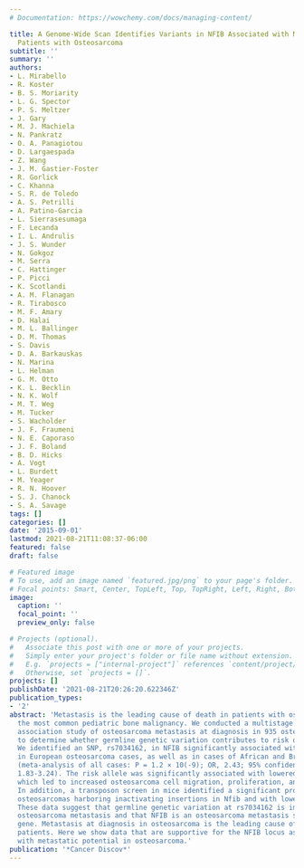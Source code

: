 ```yaml
---
# Documentation: https://wowchemy.com/docs/managing-content/

title: A Genome-Wide Scan Identifies Variants in NFIB Associated with Metastasis in
  Patients with Osteosarcoma
subtitle: ''
summary: ''
authors:
- L. Mirabello
- R. Koster
- B. S. Moriarity
- L. G. Spector
- P. S. Meltzer
- J. Gary
- M. J. Machiela
- N. Pankratz
- O. A. Panagiotou
- D. Largaespada
- Z. Wang
- J. M. Gastier-Foster
- R. Gorlick
- C. Khanna
- S. R. de Toledo
- A. S. Petrilli
- A. Patino-Garcia
- L. Sierrasesumaga
- F. Lecanda
- I. L. Andrulis
- J. S. Wunder
- N. Gokgoz
- M. Serra
- C. Hattinger
- P. Picci
- K. Scotlandi
- A. M. Flanagan
- R. Tirabosco
- M. F. Amary
- D. Halai
- M. L. Ballinger
- D. M. Thomas
- S. Davis
- D. A. Barkauskas
- N. Marina
- L. Helman
- G. M. Otto
- K. L. Becklin
- N. K. Wolf
- M. T. Weg
- M. Tucker
- S. Wacholder
- J. F. Fraumeni
- N. E. Caporaso
- J. F. Boland
- B. D. Hicks
- A. Vogt
- L. Burdett
- M. Yeager
- R. N. Hoover
- S. J. Chanock
- S. A. Savage
tags: []
categories: []
date: '2015-09-01'
lastmod: 2021-08-21T11:08:37-06:00
featured: false
draft: false

# Featured image
# To use, add an image named `featured.jpg/png` to your page's folder.
# Focal points: Smart, Center, TopLeft, Top, TopRight, Left, Right, BottomLeft, Bottom, BottomRight.
image:
  caption: ''
  focal_point: ''
  preview_only: false

# Projects (optional).
#   Associate this post with one or more of your projects.
#   Simply enter your project's folder or file name without extension.
#   E.g. `projects = ["internal-project"]` references `content/project/deep-learning/index.md`.
#   Otherwise, set `projects = []`.
projects: []
publishDate: '2021-08-21T20:26:20.622346Z'
publication_types:
- '2'
abstract: 'Metastasis is the leading cause of death in patients with osteosarcoma,
  the most common pediatric bone malignancy. We conducted a multistage genome-wide
  association study of osteosarcoma metastasis at diagnosis in 935 osteosarcoma patients
  to determine whether germline genetic variation contributes to risk of metastasis.
  We identified an SNP, rs7034162, in NFIB significantly associated with metastasis
  in European osteosarcoma cases, as well as in cases of African and Brazilian ancestry
  (meta-analysis of all cases: P = 1.2 × 10(-9); OR, 2.43; 95% confidence interval,
  1.83-3.24). The risk allele was significantly associated with lowered NFIB expression,
  which led to increased osteosarcoma cell migration, proliferation, and colony formation.
  In addition, a transposon screen in mice identified a significant proportion of
  osteosarcomas harboring inactivating insertions in Nfib and with lowered NFIB expression.
  These data suggest that germline genetic variation at rs7034162 is important in
  osteosarcoma metastasis and that NFIB is an osteosarcoma metastasis susceptibility
  gene. Metastasis at diagnosis in osteosarcoma is the leading cause of death in these
  patients. Here we show data that are supportive for the NFIB locus as associated
  with metastatic potential in osteosarcoma.'
publication: '*Cancer Discov*'
---
```

